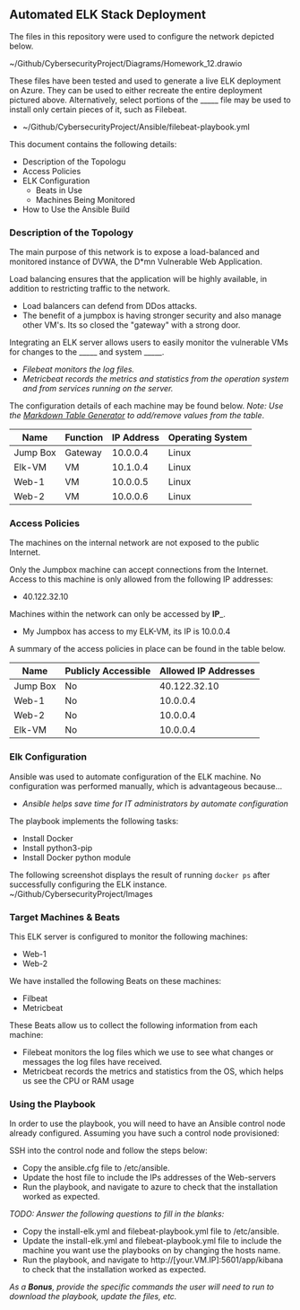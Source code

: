 ## Automated ELK Stack Deployment

The files in this repository were used to configure the network depicted below.

~/Github/CybersecurityProject/Diagrams/Homework_12.drawio

These files have been tested and used to generate a live ELK deployment on Azure. They can be used to either recreate the entire deployment pictured above. Alternatively, select portions of the _____ file may be used to install only certain pieces of it, such as Filebeat.

  - ~/Github/CybersecurityProject/Ansible/filebeat-playbook.yml

This document contains the following details:
- Description of the Topologu
- Access Policies
- ELK Configuration
  - Beats in Use
  - Machines Being Monitored
- How to Use the Ansible Build


### Description of the Topology

The main purpose of this network is to expose a load-balanced and monitored instance of DVWA, the D*mn Vulnerable Web Application.

Load balancing ensures that the application will be highly available, in addition to restricting traffic to the network.
- Load balancers can defend from DDos attacks.
- The benefit of a jumpbox is having stronger security and also manage other VM's. Its so closed the "gateway" with a strong door.

Integrating an ELK server allows users to easily monitor the vulnerable VMs for changes to the _____ and system _____.
- _Filebeat monitors the log files._
- _Metricbeat records the metrics and statistics from the operation system and from services running on the server._

The configuration details of each machine may be found below.
_Note: Use the [Markdown Table Generator](http://www.tablesgenerator.com/markdown_tables) to add/remove values from the table_.

| Name     | Function | IP Address | Operating System |
|----------|----------|------------|------------------|
| Jump Box | Gateway  | 10.0.0.4   | Linux            |
| Elk-VM   |  VM      | 10.1.0.4   | Linux            |
| Web-1    |  VM      | 10.0.0.5   | Linux            |
| Web-2    |  VM      | 10.0.0.6   | Linux            |

### Access Policies

The machines on the internal network are not exposed to the public Internet. 

Only the Jumpbox machine can accept connections from the Internet. Access to this machine is only allowed from the following IP addresses:
- 40.122.32.10

Machines within the network can only be accessed by __IP___.
- My Jumpbox has access to my ELK-VM, its IP is 10.0.0.4

A summary of the access policies in place can be found in the table below.

| Name     | Publicly Accessible | Allowed IP Addresses |
|----------|---------------------|----------------------|
| Jump Box |      No             |     40.122.32.10     |
| Web-1    |      No             |     10.0.0.4         |
| Web-2    |      No             |     10.0.0.4         |
| Elk-VM   |      No             |     10.0.0.4         |

### Elk Configuration

Ansible was used to automate configuration of the ELK machine. No configuration was performed manually, which is advantageous because...
- _Ansible helps save time for IT administrators by automate configuration_

The playbook implements the following tasks:
- Install Docker
- Install python3-pip
- Install Docker python module

The following screenshot displays the result of running `docker ps` after successfully configuring the ELK instance.
~/Github/CybersecurityProject/Images

### Target Machines & Beats
This ELK server is configured to monitor the following machines:
- Web-1
- Web-2

We have installed the following Beats on these machines:
- Filbeat
- Metricbeat

These Beats allow us to collect the following information from each machine:
- Filebeat monitors the log files which we use to see what changes or messages the log files have received. 
- Metricbeat records the metrics and statistics from the OS, which helps us see the CPU or RAM usage 

### Using the Playbook
In order to use the playbook, you will need to have an Ansible control node already configured. Assuming you have such a control node provisioned: 

SSH into the control node and follow the steps below:
- Copy the ansible.cfg file to /etc/ansible.
- Update the host file to include the IPs addresses of the Web-servers
- Run the playbook, and navigate to azure to check that the installation worked as expected.

_TODO: Answer the following questions to fill in the blanks:_
- Copy the install-elk.yml and filebeat-playbook.yml file to /etc/ansible.
- Update the install-elk.yml and filebeat-playbook.yml file to include the machine you want use the playbooks on by changing the hosts name.
- Run the playbook, and navigate to http://[your.VM.IP]:5601/app/kibana to check that the installation worked as expected.

_As a **Bonus**, provide the specific commands the user will need to run to download the playbook, update the files, etc._
